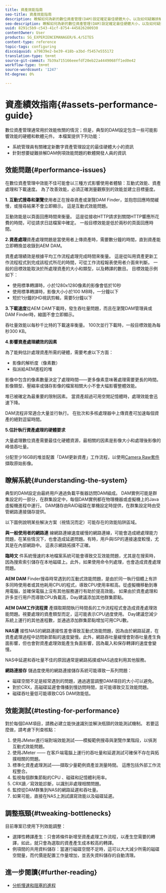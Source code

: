```yaml
---
title: 資產效能指南
seo-title: 資產效能指南
description: 瞭解如何為新的數位資產管理(DAM)設定確定最佳硬體大小，以及如何疑難排解效能問題
seo-description: 瞭解如何為新的數位資產管理(DAM)設定確定最佳硬體大小，以及如何疑難排解效能問題
uuid: 8291c5b9-c543-41cf-8754-445826200930
contentOwner: User
products: SG_EXPERIENCEMANAGER/6.4/SITES
content-type: reference
topic-tags: configuring
discoiquuid: a79839e2-be39-418b-a3bd-f5457e555172
translation-type: tm+mt
source-git-commit: 7b39a715166eeefdf20eb22a4449068ff1ed0e42
workflow-type: tm+mt
source-wordcount: '1247'
ht-degree: 0%

---
```



# 資產績效指南{#assets-performance-guide}

數位資產管理通常用於效能攸關的情況；但是，典型的DAM設定包含一些可能影響效能的硬體和軟體元件。 本檔案提供下列功能：

* 系統管理員有關確定新數字資產管理設定的最佳硬體大小的資訊
* 針對想要疑難排解DAM例項效能問題的軟體開發人員的資訊

## 效能問題{#performance-issues}

在數位資產管理中效能不佳可能會以三種方式影響使用者體驗：互動式效能、資產處理和下載速度。 為了改善效能，必須正確測量觀察到的效能並建立目標量度。

**1. 互動式搜尋和瀏覽**&#x200B;使用者正在搜尋資產或瀏覽DAM Finder，並抱怨回應時間緩慢，或搜尋結果不會立即顯示。 這是互動式效能問題。

互動效能是以頁面回應時間來衡量。 這是從接收HTTP請求到關閉HTTP響應所花費的時間，可從請求日誌檔案中確定。 一般目標效能是低於兩秒的頁面回應時間。

**2.資產處理**&#x200B;資產處理問題是當使用者上傳資產時，需要數分鐘的時間，直到資產能立即轉換並收錄到AEM DAM。

資產處理績效是根據平均工作流程處理完成時間來衡量。 這是從叫用資產更新工作流程程式到完成該程式所花的時間，可從工作流程報表使用者介面來判斷。 一般的目標效能取決於所處理資產的大小和類型，以及轉譯的數目。 目標效能示例如下：

* 使用標準轉譯時，小於1280x1280像素的影像會低於10秒
* 使用標準轉譯時，影像大小小於100 MB時，一分鐘以下
* 短於1分鐘的HD視訊剪輯，需要5分鐘以下

**3.下載速度**&#x200B;從AEM DAM下載時，發生吞吐量問題，而且在瀏覽DAM管理員或DAM Finder時，縮圖不會立即顯示。

吞吐量效能以每秒千比特的下載速率衡量。 100次並行下載時，一般目標效能為每秒300 KB。

**4.影響資產處理績效的因素**

為了能夠估計處理資產所需的硬體，需要考慮以下方面：

* 影像的解析度（像素數）
* 指派給AEM進程的堆

影像中包含的像素數量決定了處理時間——更多像素意味著處理需要更長的時間。\
影像類型、壓縮率或儲存影像的檔案相關大小不會大幅影響整體效能。

堆已被確定為最重要的限制因素。 當資產超過可用空閒記憶體時，處理效能會迅速下降。

DAM流程非常適合大量並行執行。 在批次和多核處理器中上傳資產可加速每個資產的絕對逗留時間。

**5.估計執行資產處理的硬體要求**

大量處理數位資產需要最佳化硬體資源，最相關的因素是影像大小和處理後影像的峰值吞吐量。

分配至少16GB的堆並配置「DAM更新資產」工作流程，以使用[Camera Raw套件](/help/assets/camera-raw.md)擷取原始影像。

## 瞭解系統{#understanding-the-system}

典型的DAM設定由最終用戶通過負載平衡器訪問DAM組成。 DAM實例可能是群集設定的一部分，在群集設定中，每個DAM實例都在物理機器或虛擬機上的Java虛擬機進程中運行。 DAM儲存由RAID磁碟在單機設定時提供，在群集設定時由受管網路連接儲存提供。

以下圖例說明某些解決方案（視情況而定）可能存在的效能陷阱區域。

**與一般使用者的網路連** 線網路連線速度緩慢的網路連線，可能會造成總處理能力問題，在某些情況下，也會造成延遲問題。有時，用戶與ISP的連接速度較慢，尤其是在內部網路中。 這表示網路拓撲不正確。

**臨時文** 件系統慢速的本地檔案系統可能會導致交互效能問題，尤其是在搜索時，因為搜索索引儲存在本地磁碟上。此外，如果使用命令列處理，也會造成資產處理問題。

**AEM DAM** Finder搜尋時常遇到的互動式效能問題，是由於同一執行個體上有許多同時使用者或其他耗用CPU的程式，導致CPU使用率較高。從虛擬機移動到專用電腦，並確保電腦上沒有其他服務運行有助於提高效能。 如果由於資產處理和許多並行用戶而導致CPU負載高，Day建議添加其他群集節點。

**AEM DAM工作流程資** 產擷取期間執行時間長的工作流程程式會造成資產處理效能問題。視要處理的資產類型而定，這可能表示CPU過度使用。 Day建議您減少系統上運行的其他進程數，並通過添加群集節點增加可用CPU數。

**NAS連** 接性NAS的網路連接性差會導致互動式效能問題，因為由於網路延遲，在資產處理過程中訪問新節點的速度變慢。此外，網路吞吐量緩慢會對吞吐量產生負面影響，但也會對資產處理效能產生負面影響，因為載入和保存轉譯的速度會變慢。

NAS中延遲和吞吐量不佳的原因通常是網路拓撲或NAS過度利用其他服務。

**網路連接存** 儲過度使用的網路連接儲存系統可能導致一系列問題：

* 磁碟空間不足是經常遇到的問題，通過適當調整DAM項目的大小可以避免。
* 對於CRX，高磁碟延遲會傳播到慢訪問時間，並可能導致交互效能問題。
* 磁碟吞吐量低可能導致CQ5 DAM效能低。

## 效能測試{#testing-for-performance}

對於每個DAM項目，請務必建立能快速識別並解決瓶頸的效能測試機制。 若要這麼做，請考慮下列查核點：

1. 使用JMeter進行端對端效能測試——模擬範例搜尋與瀏覽作業階段，以偵測互動式效能問題。
1. 使用JMeter —— 在客戶端電腦上運行的吞吐量和延遲測試可確保不存在與拓撲相關的問題。
1. 標準化資產處理測試——擷取少量範例資產並測量時間。 這應包括外部工作流程整合。
1. 監視每個群集節點的CPU 、磁碟和記憶體利用率。
1. CRX讀／寫效能診斷，以識別非處理相關問題。
1. 監控從DAM群集到NAS的網路延遲和吞吐量。
1. 如果可能，直接在NAS上測試讀寫效能以及磁碟延遲。

## 調整瓶頸{#tweaking-bottlenecks}

目前專案已使用下列效能調整：

* 選擇性轉譯產生：只會將條件新增至資產處理工作流程，以產生您需要的轉譯，如此，就只會為選取的資產產生成本較高的轉譯。
* 例項間的共用資料儲存：當運行磁碟空間不足時，這可以大大減少所需的磁碟空間量，而代價是配置工作量增加，並丟失資料儲存的自動清理。

## 進一步閱讀{#further-reading}

* [分析慢速和阻塞的進程](https://helpx.adobe.com/experience-manager/kb/AnalyzeSlowAndBlockedProcesses.html)

